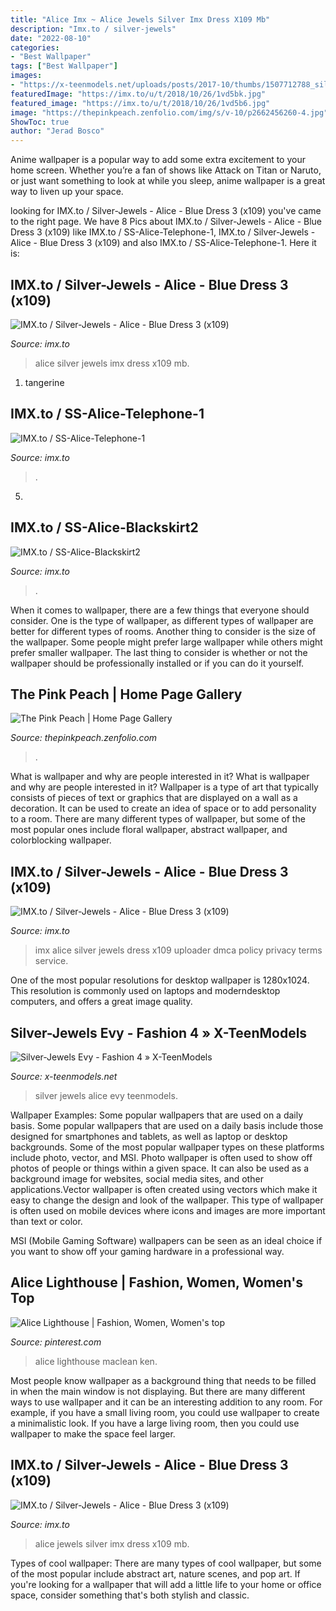 ```yaml
---
title: "Alice Imx ~ Alice Jewels Silver Imx Dress X109 Mb"
description: "Imx.to / silver-jewels"
date: "2022-08-10"
categories:
- "Best Wallpaper"
tags: ["Best Wallpaper"]
images:
- "https://x-teenmodels.net/uploads/posts/2017-10/thumbs/1507712788_silver-jewels-cover_alice-fashion-5.jpg"
featuredImage: "https://imx.to/u/t/2018/10/26/1vd5bk.jpg"
featured_image: "https://imx.to/u/t/2018/10/26/1vd5b6.jpg"
image: "https://thepinkpeach.zenfolio.com/img/s/v-10/p2662456260-4.jpg"
ShowToc: true
author: "Jerad Bosco"
---
```



Anime wallpaper is a popular way to add some extra excitement to your home screen. Whether you’re a fan of shows like Attack on Titan or Naruto, or just want something to look at while you sleep, anime wallpaper is a great way to liven up your space.

	

		
looking for IMX.to / Silver-Jewels - Alice - Blue Dress 3 (x109) you've came to the right page. We have 8 Pics about IMX.to / Silver-Jewels - Alice - Blue Dress 3 (x109) like IMX.to / SS-Alice-Telephone-1, IMX.to / Silver-Jewels - Alice - Blue Dress 3 (x109) and also IMX.to / SS-Alice-Telephone-1. Here it is:
		
    
## IMX.to / Silver-Jewels - Alice - Blue Dress 3 (x109)

<img loading=lazy src="https://imx.to/u/t/2018/10/26/1vd5b6.jpg" onerror="this.onerror=null;this.src='https://tse2.mm.bing.net/th?id=OIP.gesvmDcpRFbUvVs9gaSQ2wAAAA&amp;pid=15.1';" alt="IMX.to / Silver-Jewels - Alice - Blue Dress 3 (x109)">

_Source: imx.to_

>alice silver jewels imx dress x109 mb. 

	

1. tangerine 

    
## IMX.to / SS-Alice-Telephone-1

<img loading=lazy src="https://imx.to/u/t/2020/04/02/29drax.jpg" onerror="this.onerror=null;this.src='https://tse4.mm.bing.net/th?id=OIP.lAyOX6bs04rXipSDGGzKYAAAAA&amp;pid=15.1';" alt="IMX.to / SS-Alice-Telephone-1">

_Source: imx.to_

>. 

	

5.

    
## IMX.to / SS-Alice-Blackskirt2

<img loading=lazy src="https://imx.to/u/t/2020/04/03/29ft8f.jpg" onerror="this.onerror=null;this.src='https://tse2.mm.bing.net/th?id=OIP.5j4m0wnDQVcwIz8Ujtn24QAAAA&amp;pid=15.1';" alt="IMX.to / SS-Alice-Blackskirt2">

_Source: imx.to_

>. 

	

When it comes to wallpaper, there are a few things that everyone should consider. One is the type of wallpaper, as different types of wallpaper are better for different types of rooms. Another thing to consider is the size of the wallpaper. Some people might prefer large wallpaper while others might prefer smaller wallpaper. The last thing to consider is whether or not the wallpaper should be professionally installed or if you can do it yourself.

    
## The Pink Peach | Home Page Gallery

<img loading=lazy src="https://thepinkpeach.zenfolio.com/img/s/v-10/p2662456260-4.jpg" onerror="this.onerror=null;this.src='https://tse3.mm.bing.net/th?id=OIP.s2jzJw9bohSwrZegMPdFwgAAAA&amp;pid=15.1';" alt="The Pink Peach | Home Page Gallery">

_Source: thepinkpeach.zenfolio.com_

>. 

	

What is wallpaper and why are people interested in it?
What is wallpaper and why are people interested in it?
Wallpaper is a type of art that typically consists of pieces of text or graphics that are displayed on a wall as a decoration. It can be used to create an idea of space or to add personality to a room. There are many different types of wallpaper, but some of the most popular ones include floral wallpaper, abstract wallpaper, and colorblocking wallpaper.

    
## IMX.to / Silver-Jewels - Alice - Blue Dress 3 (x109)

<img loading=lazy src="https://imx.to/u/t/2018/10/26/1vd5bk.jpg" onerror="this.onerror=null;this.src='https://tse3.mm.bing.net/th?id=OIP.cga0ZSoyu9RZ-_kYv8AqQQAAAA&amp;pid=15.1';" alt="IMX.to / Silver-Jewels - Alice - Blue Dress 3 (x109)">

_Source: imx.to_

>imx alice silver jewels dress x109 uploader dmca policy privacy terms service. 

	

One of the most popular resolutions for desktop wallpaper is 1280x1024. This resolution is commonly used on laptops and moderndesktop computers, and offers a great image quality.

    
## Silver-Jewels Evy - Fashion 4 » X-TeenModels

<img loading=lazy src="https://x-teenmodels.net/uploads/posts/2017-10/thumbs/1507712788_silver-jewels-cover_alice-fashion-5.jpg" onerror="this.onerror=null;this.src='https://tse3.mm.bing.net/th?id=OIP.lRN6z32HYXd9Uy1sUfnpZwAAAA&amp;pid=15.1';" alt="Silver-Jewels Evy - Fashion 4 » X-TeenModels">

_Source: x-teenmodels.net_

>silver jewels alice evy teenmodels. 

	

Wallpaper Examples: Some popular wallpapers that are used on a daily basis.
Some popular wallpapers that are used on a daily basis include those designed for smartphones and tablets, as well as laptop or desktop backgrounds. Some of the most popular wallpaper types on these platforms include photo, vector, and MSI. 
Photo wallpaper is often used to show off photos of people or things within a given space. It can also be used as a background image for websites, social media sites, and other applications.Vector wallpaper is often created using vectors which make it easy to change the design and look of the wallpaper. This type of wallpaper is often used on mobile devices where icons and images are more important than text or color. 

MSI (Mobile Gaming Software) wallpapers can be seen as an ideal choice if you want to show off your gaming hardware in a professional way.

    
## Alice Lighthouse | Fashion, Women, Women&#039;s Top

<img loading=lazy src="https://i.pinimg.com/736x/21/01/c1/2101c12a8f27504a69ca963fc4a2cf25.jpg" onerror="this.onerror=null;this.src='https://tse1.mm.bing.net/th?id=OIP.X454_qrySgMQdVkGgpJu4AHaLG&amp;pid=15.1';" alt="Alice Lighthouse | Fashion, Women, Women&#039;s top">

_Source: pinterest.com_

>alice lighthouse maclean ken. 

	

Most people know wallpaper as a background thing that needs to be filled in when the main window is not displaying. But there are many different ways to use wallpaper and it can be an interesting addition to any room. For example, if you have a small living room, you could use wallpaper to create a minimalistic look. If you have a large living room, then you could use wallpaper to make the space feel larger.

    
## IMX.to / Silver-Jewels - Alice - Blue Dress 3 (x109)

<img loading=lazy src="https://imx.to/u/t/2018/10/26/1vd5al.jpg" onerror="this.onerror=null;this.src='https://tse3.mm.bing.net/th?id=OIP.Et02ZoV5Ug5gkOkGKteO3gAAAA&amp;pid=15.1';" alt="IMX.to / Silver-Jewels - Alice - Blue Dress 3 (x109)">

_Source: imx.to_

>alice jewels silver imx dress x109 mb. 

	

Types of cool wallpaper:
There are many types of cool wallpaper, but some of the most popular include abstract art, nature scenes, and pop art. If you're looking for a wallpaper that will add a little life to your home or office space, consider something that's both stylish and classic.

